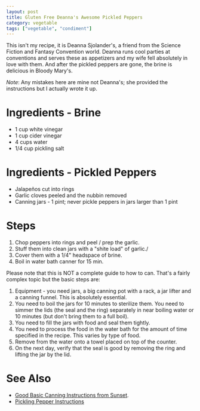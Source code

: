 ```yaml
---
layout: post
title: Gluten Free Deanna's Awesome Pickled Peppers
category: vegetable
tags: ["vegetable", "condiment"]
---
```

This isn't my recipe, it is Deanna Sjolander's, a friend from the Science Fiction and Fantasy Convention world.  Deanna runs cool parties at conventions and serves these as appetizers and my wife fell absolutely in love with them.  And after the pickled peppers are gone, the brine is delicious in Bloody Mary's.  

*Note*: Any mistakes here are mine not Deanna's; she provided the instructions but I actually wrote it up.  

# Ingredients - Brine
 * 1 cup white vinegar
 * 1 cup cider vinegar 
 * 4 cups water
 * 1/4 cup pickling salt

# Ingredients - Pickled Peppers 
 * Jalapeños cut into rings 
 * Garlic cloves peeled and the nubbin removed
 * Canning jars - 1 pint; never pickle peppers in jars larger than 1 pint

# Steps

1. Chop peppers into rings and peel / prep the garlic. 
2. Stuff them into clean jars with a "shite load" of garlic./
3. Cover them with a 1/4" headspace of brine.
4. Boil in water bath canner for 15 min.

Please note that this is NOT a complete guide to how to can.  That's a fairly complex topic but the basic steps are:

1. Equipment - you need jars, a big canning pot with a rack, a jar lifter and a canning funnel.  This is absolutely essential.
2. You need to boil the jars for 10 minutes to sterilize them.  You need to simmer the lids (the seal and the ring) separately in near boiling water or 10 minutes (but don't bring them to a full boil).
3. You need to fill the jars with food and seal them tightly.
4. You need to process the food in the water bath for the amount of time specified in the recipe.  This varies by type of food.
5. Remove from the water onto a towel placed on top of the counter.
6. On the next day, verify that the seal is good by removing the ring and lifting the jar by the lid.

# See Also

* [Good Basic Canning Instructions from Sunset](https://www.sunset.com/food-wine/techniques/canning-instructions).
* [Pickling Pepper Instructions](https://cookfasteatwell.com/pickled-jalapeno-recipe/)